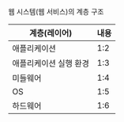 웹 시스템(웹 서비스)의 계층 구조

| 계층(레이어)| 내용 |
| -- | -- |
| 애플리케이션| 1:2 |
| 애플리케이션 실행 환경| 1:3 |
| 미들웨어 | 1:4 |
| OS | 1:5 |
| 하드웨어 | 1:6 |

